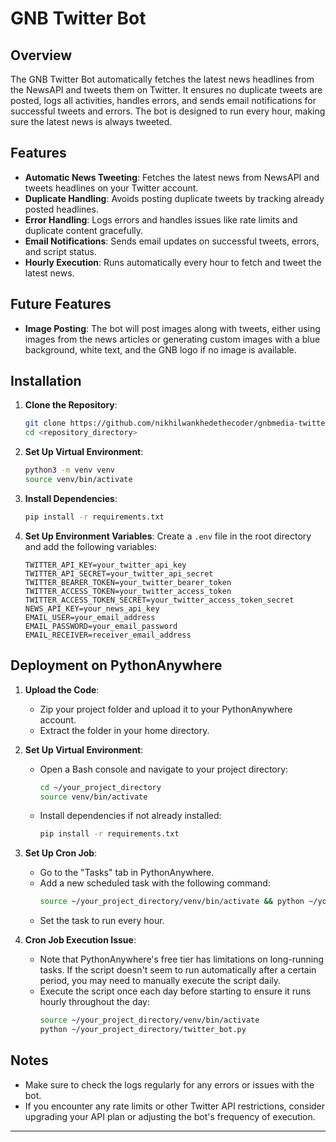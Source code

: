 # GNB Twitter Bot

## Overview

The GNB Twitter Bot automatically fetches the latest news headlines from the NewsAPI and tweets them on Twitter. It ensures no duplicate tweets are posted, logs all activities, handles errors, and sends email notifications for successful tweets and errors. The bot is designed to run every hour, making sure the latest news is always tweeted.

## Features

- **Automatic News Tweeting**: Fetches the latest news from NewsAPI and tweets headlines on your Twitter account.
- **Duplicate Handling**: Avoids posting duplicate tweets by tracking already posted headlines.
- **Error Handling**: Logs errors and handles issues like rate limits and duplicate content gracefully.
- **Email Notifications**: Sends email updates on successful tweets, errors, and script status.
- **Hourly Execution**: Runs automatically every hour to fetch and tweet the latest news.

## Future Features

- **Image Posting**: The bot will post images along with tweets, either using images from the news articles or generating custom images with a blue background, white text, and the GNB logo if no image is available.

## Installation

1. **Clone the Repository**:
   ```bash
   git clone https://github.com/nikhilwankhedethecoder/gnbmedia-twitterbot.git
   cd <repository_directory>
   ```

2. **Set Up Virtual Environment**:
   ```bash
   python3 -m venv venv
   source venv/bin/activate
   ```

3. **Install Dependencies**:
   ```bash
   pip install -r requirements.txt
   ```

4. **Set Up Environment Variables**:
   Create a `.env` file in the root directory and add the following variables:
   ```plaintext
   TWITTER_API_KEY=your_twitter_api_key
   TWITTER_API_SECRET=your_twitter_api_secret
   TWITTER_BEARER_TOKEN=your_twitter_bearer_token
   TWITTER_ACCESS_TOKEN=your_twitter_access_token
   TWITTER_ACCESS_TOKEN_SECRET=your_twitter_access_token_secret
   NEWS_API_KEY=your_news_api_key
   EMAIL_USER=your_email_address
   EMAIL_PASSWORD=your_email_password
   EMAIL_RECEIVER=receiver_email_address
   ```

## Deployment on PythonAnywhere

1. **Upload the Code**:
   - Zip your project folder and upload it to your PythonAnywhere account.
   - Extract the folder in your home directory.

2. **Set Up Virtual Environment**:
   - Open a Bash console and navigate to your project directory:
     ```bash
     cd ~/your_project_directory
     source venv/bin/activate
     ```
   - Install dependencies if not already installed:
     ```bash
     pip install -r requirements.txt
     ```

3. **Set Up Cron Job**:
   - Go to the "Tasks" tab in PythonAnywhere.
   - Add a new scheduled task with the following command:
     ```bash
     source ~/your_project_directory/venv/bin/activate && python ~/your_project_directory/twitter_bot.py
     ```
   - Set the task to run every hour.

4. **Cron Job Execution Issue**:
   - Note that PythonAnywhere's free tier has limitations on long-running tasks. If the script doesn't seem to run automatically after a certain period, you may need to manually execute the script daily.
   - Execute the script once each day before starting to ensure it runs hourly throughout the day:
     ```bash
     source ~/your_project_directory/venv/bin/activate
     python ~/your_project_directory/twitter_bot.py
     ```

## Notes

- Make sure to check the logs regularly for any errors or issues with the bot.
- If you encounter any rate limits or other Twitter API restrictions, consider upgrading your API plan or adjusting the bot's frequency of execution.

---
